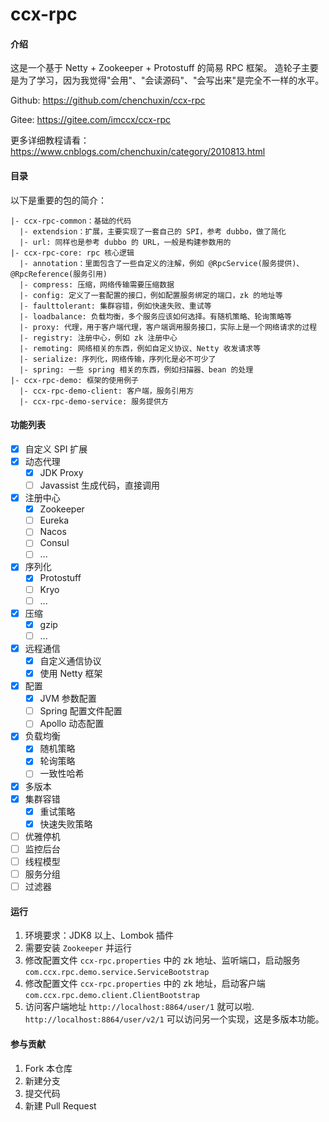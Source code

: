 # ccx-rpc

#### 介绍
这是一个基于 Netty + Zookeeper + Protostuff 的简易 RPC 框架。
造轮子主要是为了学习，因为我觉得"会用"、"会读源码"、"会写出来"是完全不一样的水平。

Github: https://github.com/chenchuxin/ccx-rpc

Gitee: https://gitee.com/imccx/ccx-rpc

更多详细教程请看：https://www.cnblogs.com/chenchuxin/category/2010813.html

#### 目录
以下是重要的包的简介：
```
|- ccx-rpc-common：基础的代码
  |- extendsion：扩展，主要实现了一套自己的 SPI，参考 dubbo，做了简化
  |- url: 同样也是参考 dubbo 的 URL，一般是构建参数用的
|- ccx-rpc-core: rpc 核心逻辑
  |- annotation：里面包含了一些自定义的注解，例如 @RpcService(服务提供)、@RpcReference(服务引用)
  |- compress: 压缩，网络传输需要压缩数据
  |- config: 定义了一套配置的接口，例如配置服务绑定的端口，zk 的地址等
  |- faulttolerant: 集群容错，例如快速失败、重试等
  |- loadbalance: 负载均衡，多个服务应该如何选择。有随机策略、轮询策略等
  |- proxy: 代理，用于客户端代理，客户端调用服务接口，实际上是一个网络请求的过程
  |- registry: 注册中心，例如 zk 注册中心
  |- remoting: 网络相关的东西，例如自定义协议、Netty 收发请求等
  |- serialize: 序列化，网络传输，序列化是必不可少了
  |- spring: 一些 spring 相关的东西，例如扫描器、bean 的处理
|- ccx-rpc-demo: 框架的使用例子
  |- ccx-rpc-demo-client: 客户端，服务引用方
  |- ccx-rpc-demo-service: 服务提供方
```

#### 功能列表
- [x] 自定义 SPI 扩展
- [x] 动态代理
    - [x] JDK Proxy
    - [ ] Javassist 生成代码，直接调用
- [x] 注册中心
    - [x] Zookeeper
    - [ ] Eureka
    - [ ] Nacos
    - [ ] Consul
    - [ ] ...
- [x] 序列化
    - [x] Protostuff
    - [ ] Kryo
    - [ ] ...
- [x] 压缩
    - [x] gzip
    - [ ] ...
- [x] 远程通信
    - [x] 自定义通信协议
    - [x] 使用 Netty 框架
- [x] 配置
    - [x] JVM 参数配置
    - [ ] Spring 配置文件配置
    - [ ] Apollo 动态配置
- [x] 负载均衡
    - [x] 随机策略
    - [x] 轮询策略
    - [ ] 一致性哈希
- [x] 多版本
- [x] 集群容错
    - [x] 重试策略
    - [x] 快速失败策略
- [ ] 优雅停机
- [ ] 监控后台
- [ ] 线程模型
- [ ] 服务分组
- [ ] 过滤器

#### 运行
1. 环境要求：JDK8 以上、Lombok 插件
2. 需要安装 `Zookeeper` 并运行
3. 修改配置文件 `ccx-rpc.properties` 中的 zk 地址、监听端口，启动服务 `com.ccx.rpc.demo.service.ServiceBootstrap`
4. 修改配置文件 `ccx-rpc.properties` 中的 zk 地址，启动客户端 `com.ccx.rpc.demo.client.ClientBootstrap`
5. 访问客户端地址 `http://localhost:8864/user/1` 就可以啦. `http://localhost:8864/user/v2/1` 可以访问另一个实现，这是多版本功能。

#### 参与贡献
1.  Fork 本仓库
2.  新建分支
3.  提交代码
4.  新建 Pull Request
